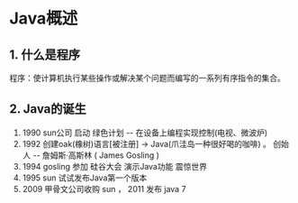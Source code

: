 # Java概述

## 1. 什么是程序

程序：使计算机执行某些操作或解决某个问题而编写的一系列有序指令的集合。

## 2. Java的诞生

1. 1990 sun公司 启动 绿色计划 -- 在设备上编程实现控制(电视、微波炉)
2. 1992 创建oak(橡树)语言[被注册] -> Java(爪洼岛一种很好喝的咖啡) 。
   创始人 -- 詹姆斯·高斯林  ( James Gosling ) 
3. 1994 gosling 参加 硅谷大会 演示Java功能  震惊世界
4. 1995 sun 试试发布Java第一个版本
5. 2009 甲骨文公司收购 sun  ，  2011 发布 java 7

